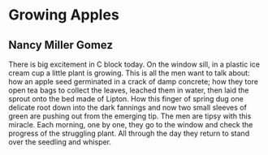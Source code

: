 # Growing Apples
## Nancy Miller Gomez
There is big excitement in C block today.
On the window sill,
in a plastic ice cream cup
a little plant is growing.
This is all the men want to talk about:
how an apple seed germinated
in a crack of damp concrete;
how they tore open tea bags
to collect the leaves, leached them
in water, then laid the sprout onto the bed
made of Lipton. How this finger of spring
dug one delicate root down
into the dark fannings and now
two small sleeves of green
are pushing out from the emerging tip.
The men are tipsy with this miracle.
Each morning, one by one,
they go to the window and check
the progress of the struggling plant.
All through the day they return
to stand over the seedling
and whisper.